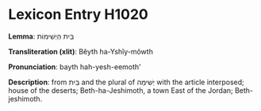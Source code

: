 # Lexicon Entry H1020

**Lemma**: בֵּית הַיְשִׁימוֹת

**Transliteration (xlit)**: Bêyth ha-Yshîy-môwth

**Pronunciation**: bayth hah-yesh-eemoth'

**Description**:
from בַּיִת and the plural of יְשִׁימַה with the article interposed; house of the deserts; Beth-ha-Jeshimoth, a town East of the Jordan; Beth-jeshimoth.
